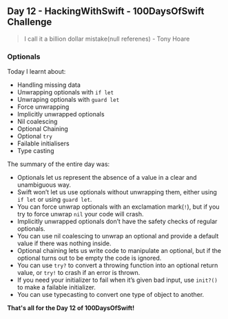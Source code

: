 ## Day 12 - HackingWithSwift - 100DaysOfSwift Challenge

> I call it a billion dollar mistake(null referenes) - Tony Hoare

### Optionals

Today I learnt about:

- Handling missing data
- Unwrapping optionals with ```if let```
- Unwraping optionals with ```guard let```
- Force unwrapping
- Implicitly unwrapped optionals
- Nil coalescing
- Optional Chaining
- Optional ```try```
- Failable initialisers
- Type casting

The summary of the entire day was:

- Optionals let us represent the absence of a value in a clear and unambiguous way.
- Swift won’t let us use optionals without unwrapping them, either using ```if let``` or using ```guard let```.
- You can force unwrap optionals with an exclamation mark(```!```), but if you try to force unwrap ```nil``` your code will crash.
- Implicitly unwrapped optionals don’t have the safety checks of regular optionals.
- You can use nil coalescing to unwrap an optional and provide a default value if there was nothing inside.
- Optional chaining lets us write code to manipulate an optional, but if the optional turns out to be empty the code is ignored.
- You can use ```try?``` to convert a throwing function into an optional return value, or ```try!``` to crash if an error is thrown.
- If you need your initializer to fail when it’s given bad input, use ```init?()``` to make a failable initializer.
- You can use typecasting to convert one type of object to another.

**That's all for the Day 12 of 100DaysOfSwift!**
